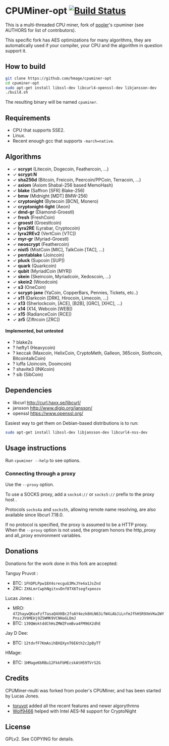 CPUMiner-opt [![Build Status](https://travis-ci.org/hmage/cpuminer-opt.svg?branch=master)](https://travis-ci.org/hmage/cpuminer-opt)
============

This is a multi-threaded CPU miner, fork of [pooler](//github.com/pooler)'s cpuminer (see AUTHORS for list of contributors).

This specific fork has AES optimizations for many algorithms, they are automatically used if your compiler, your CPU and the algorithm in question support it.

How to build
------------

```bash
git clone https://github.com/hmage/cpuminer-opt
cd cpuminer-opt
sudo apt-get install libssl-dev libcurl4-openssl-dev libjansson-dev
./build.sh
```

The resulting binary will be named `cpuminer`.

Requirements
------------

 * CPU that supports SSE2.
 * Linux.
 * Recent enough gcc that supports `-march=native`.

Algorithms
----------
 * ✓ __scrypt__ (Litecoin, Dogecoin, Feathercoin, ...)
 * ✓ __scrypt:N__
 * ✓ __sha256d__ (Bitcoin, Freicoin, Peercoin/PPCoin, Terracoin, ...)
 * ✓ __axiom__ (Axiom Shabal-256 based MemoHash)
 * ✓ __blake__ (Saffron [SFR] Blake-256)
 * ✓ __bmw__ (Midnight [MDT] BMW-256)
 * ✓ __cryptonight__ (Bytecoin [BCN], Monero)
 * ✓ __cryptonight-light__ (Aeon)
 * ✓ __dmd-gr__ (Diamond-Groestl)
 * ✓ __fresh__ (FreshCoin)
 * ✓ __groestl__ (Groestlcoin)
 * ✓ __lyra2RE__ (Lyrabar, Cryptocoin)
 * ✓ __lyra2REv2__ (VertCoin [VTC])
 * ✓ __myr-gr__ (Myriad-Groestl)
 * ✓ __neoscrypt__ (Feathercoin)
 * ✓ __nist5__ (MistCoin [MIC], TalkCoin [TAC], ...)
 * ✓ __pentablake__ (Joincoin)
 * ✓ __pluck__ (Supcoin [SUP])
 * ✓ __quark__ (Quarkcoin)
 * ✓ __qubit__ (MyriadCoin [MYR])
 * ✓ __skein__ (Skeincoin, Myriadcoin, Xedoscoin, ...)
 * ✓ __skein2__ (Woodcoin)
 * ✓ __s3__ (OneCoin)
 * ✓ __scrypt-jane__ (YaCoin, CopperBars, Pennies, Tickets, etc..)
 * ✓ __x11__ (Darkcoin [DRK], Hirocoin, Limecoin, ...)
 * ✓ __x13__ (Sherlockcoin, [ACE], [B2B], [GRC], [XHC], ...)
 * ✓ __x14__ (X14, Webcoin [WEB])
 * ✓ __x15__ (RadianceCoin [RCE])
 * ✓ __zr5__ (Ziftrcoin [ZRC])

#### Implemented, but untested
 * ? blake2s
 * ? hefty1 (Heavycoin)
 * ? keccak (Maxcoin, HelixCoin, CryptoMeth, Galleon, 365coin, Slothcoin, BitcointalkCoin)
 * ? luffa (Joincoin, Doomcoin)
 * ? shavite3 (INKcoin)
 * ? sib (SibCoin)
 
Dependencies
------------
 * libcurl http://curl.haxx.se/libcurl/
 * jansson http://www.digip.org/jansson/
 * openssl https://www.openssl.org/

Easiest way to get them on Debian-based distributions is to run:
```bash
sudo apt-get install libssl-dev libjansson-dev libcurl4-nss-dev
```

Usage instructions
------------------
Run `cpuminer --help` to see options.

### Connecting through a proxy

Use the `--proxy` option.

To use a SOCKS proxy, add a `socks4://` or `socks5://` prefix to the proxy host .

Protocols `socks4a` and `socks5h`, allowing remote name resolving, are also available since libcurl 7.18.0.

If no protocol is specified, the proxy is assumed to be a HTTP proxy.  
When the `--proxy` option is not used, the program honors the http_proxy and all_proxy environment variables.

Donations
---------
Donations for the work done in this fork are accepted:

Tanguy Pruvot :
* BTC: `1FhDPLPpw18X4srecguG3MxJYe4a1JsZnd`
* ZRC: `ZX6LmrCwphNgitxvDnf8TX6Tsegfxpeozx`

Lucas Jones :
* MRO: `472haywQKoxFzf7asaQ4XKBc2foAY4ezk8HiN63ifW4iAbJiLnfmJfhHSR9XmVKw2WYPnszJV9MEHj9Z5WMK9VCNHaGLDmJ`
* BTC: `139QWoktddChHsZMWZFxmBva4FM96X2dhE`

Jay D Dee:
* BTC: `12tdvfF7KmAsihBXQXynT6E6th2c2pByTT`

HMage:
* BTC: `1HMageKbRBu12FkkFbMEcskAtH59TVrS2G`

Credits
-------
CPUMiner-multi was forked from pooler's CPUMiner, and has been started by Lucas Jones.
* [tpruvot](https://github.com/tpruvot) added all the recent features and newer algorythmns
* [Wolf9466](https://github.com/wolf9466) helped with Intel AES-NI support for CryptoNight

License
-------
GPLv2.  See COPYING for details.
